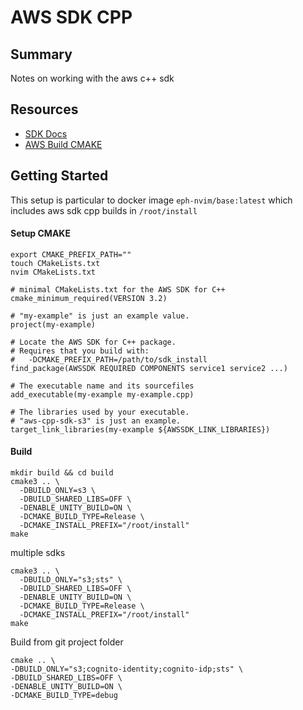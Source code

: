# AWS SDK CPP

## Summary

Notes on working with the aws c++ sdk

## Resources

- [SDK Docs](https://sdk.amazonaws.com/cpp/api/LATEST/class_aws_1_1_transfer_1_1_transfer_manager.html)
- [AWS Build CMAKE](https://docs.aws.amazon.com/sdk-for-cpp/v1/developer-guide/build-cmake.html)

## Getting Started

This setup is particular to docker image `eph-nvim/base:latest` which includes
aws sdk cpp builds in `/root/install`

#### Setup CMAKE

```console
export CMAKE_PREFIX_PATH=""
touch CMakeLists.txt
nvim CMakeLists.txt
```

```
# minimal CMakeLists.txt for the AWS SDK for C++
cmake_minimum_required(VERSION 3.2)

# "my-example" is just an example value.
project(my-example)

# Locate the AWS SDK for C++ package.
# Requires that you build with:
#   -DCMAKE_PREFIX_PATH=/path/to/sdk_install
find_package(AWSSDK REQUIRED COMPONENTS service1 service2 ...)

# The executable name and its sourcefiles
add_executable(my-example my-example.cpp)

# The libraries used by your executable.
# "aws-cpp-sdk-s3" is just an example.
target_link_libraries(my-example ${AWSSDK_LINK_LIBRARIES})

```

#### Build

```console
mkdir build && cd build
cmake3 .. \
  -DBUILD_ONLY=s3 \
  -DBUILD_SHARED_LIBS=OFF \
  -DENABLE_UNITY_BUILD=ON \
  -DCMAKE_BUILD_TYPE=Release \
  -DCMAKE_INSTALL_PREFIX="/root/install"
make
```

multiple sdks

```console
cmake3 .. \
  -DBUILD_ONLY="s3;sts" \
  -DBUILD_SHARED_LIBS=OFF \
  -DENABLE_UNITY_BUILD=ON \
  -DCMAKE_BUILD_TYPE=Release \
  -DCMAKE_INSTALL_PREFIX="/root/install"
make
```

Build from git project folder

```
cmake .. \
-DBUILD_ONLY="s3;cognito-identity;cognito-idp;sts" \
-DBUILD_SHARED_LIBS=OFF \
-DENABLE_UNITY_BUILD=ON \
-DCMAKE_BUILD_TYPE=debug
```
